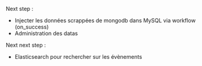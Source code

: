 Next step :

* Injecter les données scrappées de mongodb dans MySQL via workflow (on_success)
* Administration des datas

Next next step :

* Elasticsearch pour rechercher sur les évènements